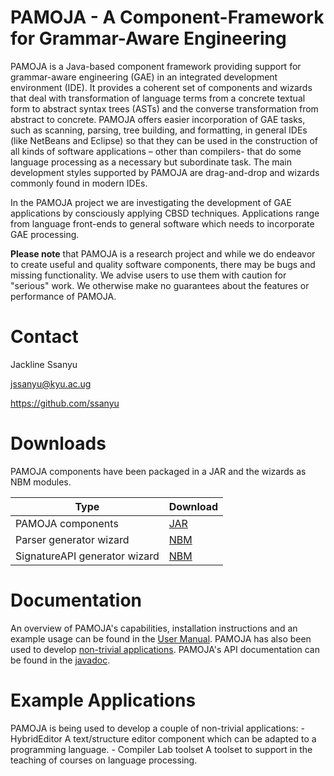 # PAMOJA - A Component-Framework for Grammar-Aware Engineering
PAMOJA is a Java-based component framework providing support for grammar-aware engineering (GAE) in an integrated development environment (IDE). It provides a coherent set of components and wizards that deal with transformation of language terms from a concrete textual form to abstract syntax trees (ASTs) and the converse transformation from abstract to concrete. PAMOJA offers easier incorporation of GAE tasks, such as scanning, parsing, tree building, and formatting, in general IDEs (like NetBeans and Eclipse) so that they can be used in the construction of all kinds of software applications – other than compilers- that do some language processing as a necessary but subordinate task. The main development styles supported by PAMOJA are drag-and-drop and wizards commonly found in modern IDEs.

In the PAMOJA project we are investigating the development of GAE applications by consciously applying CBSD techniques. Applications range from language front-ends to general software which needs to incorporate GAE processing.

**Please note** that PAMOJA is a research project and while we do endeavor to create useful and quality software components, there may be bugs and missing functionality. We advise users to use them with caution for "serious" work. We otherwise make no guarantees about the features or performance of PAMOJA.

# Contact
Jackline Ssanyu

jssanyu@kyu.ac.ug 

https://github.com/ssanyu

# Downloads
PAMOJA components have been packaged in a JAR and the wizards as NBM modules.

| Type          | Download |
| ------------- | ------------- |
| PAMOJA components  | [JAR](https://github.com/ssanyu/PAMOJA/blob/master/installations/PAMOJAComponents.jar)  |
| Parser generator wizard       |[NBM](https://github.com/ssanyu/PAMOJA/blob/master/installations/org-parser-generatorWizard.nbm)|
| SignatureAPI generator wizard  | [NBM](https://github.com/ssanyu/PAMOJA/blob/master/installations/org-signatureAPI-generatorWizard.nbm) |

# Documentation
An overview of PAMOJA's capabilities, installation instructions and an example usage can be found in the [User Manual](https://github.com/ssanyu/PAMOJA/blob/master/manuals/PAMOJA_end_user_manual.pdf). PAMOJA has also been used to develop [non-trivial applications](https://github.com/ssanyu/PAMOJA#example-applications). PAMOJA's API documentation can be found in the [javadoc](https://ssanyu.github.io/PAMOJA.github.io/).

# Example Applications
PAMOJA is being used to develop a couple of non-trivial applications:
    - HybridEditor A text/structure editor component which can be adapted to a programming language. 
    - Compiler Lab toolset A toolset to support in the teaching of courses on language processing.


